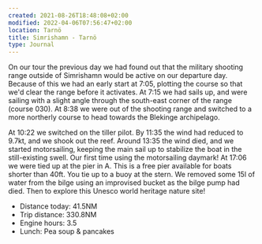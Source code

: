 ```yaml
---
created: 2021-08-26T18:48:08+02:00
modified: 2022-04-06T07:56:47+02:00
location: Tarnö
title: Simrishamn - Tarnö
type: Journal
---
```

On our tour the previous day we had found out that the military shooting range outside of Simrishamn would be active on our departure day. Because of this we had an early start at 7:05, plotting the course so that we'd clear the range before it activates. At 7:15 we had sails up, and were sailing with a slight angle through the south-east corner of the range (course 030).
At 8:38 we were out of the shooting range and switched to a more northerly course to head towards the Blekinge archipelago.

At 10:22 we switched on the tiller pilot. By 11:35 the wind had reduced to 9.7kt, and we shook out the reef.
Around 13:35 the wind died, and we started motorsailing, keeping the main sail up to stabilize the boat in the still-existing swell. Our first time using the motorsailing daymark!
At 17:06 we were tied up at the pier in A. This is a free pier available for boats shorter than 40ft. You tie up to a buoy at the stern.
We removed some 15l of water from the bilge using an improvised bucket as the bilge pump had died.
Then to explore this Unesco world heritage nature site!

* Distance today: 41.5NM
* Trip distance: 330.8NM
* Engine hours: 3.5
* Lunch: Pea soup & pancakes
